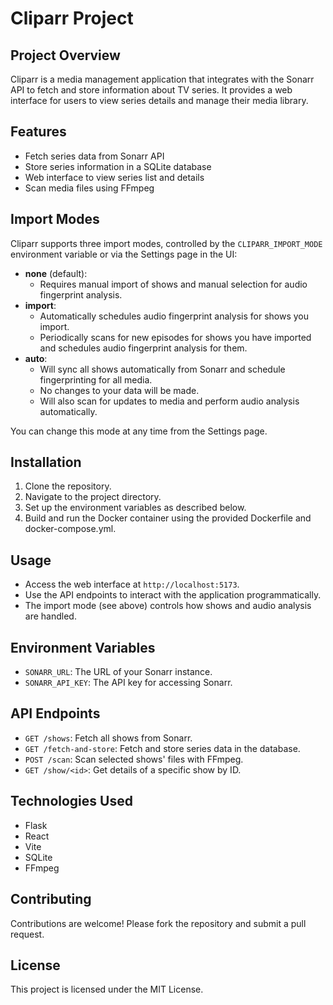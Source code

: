 # Cliparr Project

## Project Overview
Cliparr is a media management application that integrates with the Sonarr API to fetch and store information about TV series. It provides a web interface for users to view series details and manage their media library.

## Features
- Fetch series data from Sonarr API
- Store series information in a SQLite database
- Web interface to view series list and details
- Scan media files using FFmpeg

## Import Modes

Cliparr supports three import modes, controlled by the `CLIPARR_IMPORT_MODE` environment variable or via the Settings page in the UI:

- **none** (default):
  - Requires manual import of shows and manual selection for audio fingerprint analysis.
- **import**:
  - Automatically schedules audio fingerprint analysis for shows you import.
  - Periodically scans for new episodes for shows you have imported and schedules audio fingerprint analysis for them.
- **auto**:
  - Will sync all shows automatically from Sonarr and schedule fingerprinting for all media.
  - No changes to your data will be made.
  - Will also scan for updates to media and perform audio analysis automatically.

You can change this mode at any time from the Settings page.

## Installation
1. Clone the repository.
2. Navigate to the project directory.
3. Set up the environment variables as described below.
4. Build and run the Docker container using the provided Dockerfile and docker-compose.yml.

## Usage
- Access the web interface at `http://localhost:5173`.
- Use the API endpoints to interact with the application programmatically.
- The import mode (see above) controls how shows and audio analysis are handled.

## Environment Variables
- `SONARR_URL`: The URL of your Sonarr instance.
- `SONARR_API_KEY`: The API key for accessing Sonarr.

## API Endpoints
- `GET /shows`: Fetch all shows from Sonarr.
- `GET /fetch-and-store`: Fetch and store series data in the database.
- `POST /scan`: Scan selected shows' files with FFmpeg.
- `GET /show/<id>`: Get details of a specific show by ID.

## Technologies Used
- Flask
- React
- Vite
- SQLite
- FFmpeg

## Contributing
Contributions are welcome! Please fork the repository and submit a pull request.

## License
This project is licensed under the MIT License. 